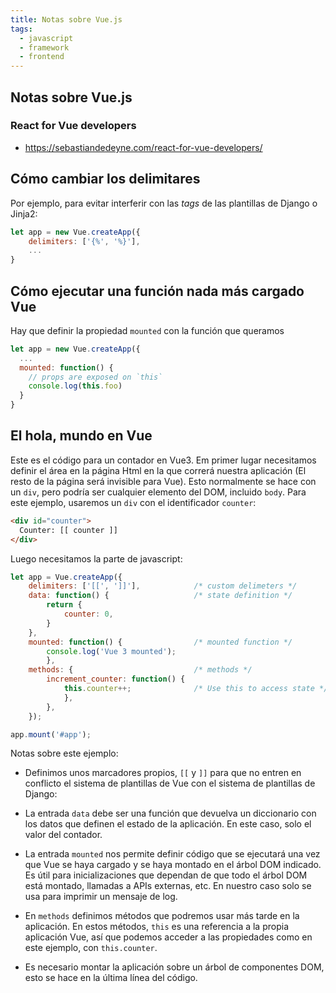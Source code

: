 ```yaml
---
title: Notas sobre Vue.js
tags:
  - javascript
  - framework
  - frontend
---
```


## Notas sobre Vue.js

### React for Vue developers

- <https://sebastiandedeyne.com/react-for-vue-developers/>

## Cómo cambiar los delimitares

Por ejemplo, para evitar interferir con las _tags_ de las plantillas de Django o
Jinja2:

```javascript
let app = new Vue.createApp({
    delimiters: ['{%', '%}'],
    ...
}
```

## Cómo ejecutar una función nada más cargado Vue

Hay que definir la propiedad `mounted` con la función que queramos

```javascript
let app = new Vue.createApp({
  ...
  mounted: function() {
    // props are exposed on `this`
    console.log(this.foo)
  }
}
```


## El hola, mundo en Vue

Este es el código para un contador en Vue3. Em primer lugar necesitamos definir
el área en la página Html en la que correrá nuestra aplicación (El resto de la
página será invisible para Vue). Esto normalmente se hace con un `div`, pero
podría ser cualquier elemento del DOM, incluido `body`. Para este
ejemplo, usaremos un `div` con el identificador `counter`:

```html
<div id="counter">
  Counter: [[ counter ]]
</div>
```

Luego necesitamos la parte de javascript:

```js
let app = Vue.createApp({
    delimiters: ['[[', ']]'],            /* custom delimeters */
    data: function() {                   /* state definition */
        return {
            counter: 0,
        }
    },
    mounted: function() {                /* mounted function */
        console.log('Vue 3 mounted');
        },
    methods: {                           /* methods */
        increment_counter: function() {
            this.counter++;              /* Use this to access state */
            },
        },
    });

app.mount('#app');
```

Notas sobre este ejemplo:

- Definimos unos marcadores propios, `[[` y `]]` para que no entren en conflicto
  el sistema de plantillas de Vue con el sistema de plantillas de Django:

- La entrada `data` debe ser una función que devuelva un diccionario con los
  datos que definen el estado de la aplicación. En este caso, solo el valor del
  contador.

- La entrada `mounted` nos permite definir código que se ejecutará una vez que
  Vue se haya cargado y se haya montado en el árbol DOM indicado. Es útil para
  inicializaciones que dependan de que todo el árbol DOM está montado, llamadas
  a APIs externas, etc. En nuestro caso solo se usa para imprimir un mensaje de
  log.

- En `methods` definimos métodos que podremos usar más tarde en la aplicación. En
  estos métodos, `this` es una referencia a la propia aplicación Vue, así que
  podemos acceder a las propiedades como en este ejemplo, con `this.counter`.

- Es necesario montar la aplicación sobre un árbol de componentes DOM, esto se
  hace en la última línea del código.
